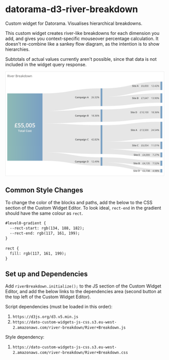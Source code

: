 # datorama-d3-river-breakdown
Custom widget for Datorama. Visualises hierarchical breakdowns.

This custom widget creates river-like breakdowns for each dimension you add, and gives you context-specific mouseover percentage calculation. It doesn't re-combine like a sankey flow diagram, as the intention is to show hierarchies.

Subtotals of actual values currently aren't possible, since that data is not included in the widget query response.

![Preview image](image.png)

## Common Style Changes
To change the color of the blocks and paths, add the below to the CSS section of the Custom Widget Editor. To look ideal, `rect-end` in the gradient should have the same colour as `rect`.
```
#level0-gradient {
  --rect-start: rgb(134, 188, 182);
  --rect-end: rgb(117, 161, 199);
}

rect {
  fill: rgb(117, 161, 199);
}
```

## Set up and Dependencies
Add `riverBreakdown.initialize();` to the JS section of the Custom Widget Editor, and add the below links to the dependencies area (second button at the top left of the Custom Widget Editor).

Script dependencies (must be loaded in this order):
1. `https://d3js.org/d3.v5.min.js`
2. `https://dato-custom-widgets-js-css.s3.eu-west-2.amazonaws.com/river-breakdown/River+Breakdown.js`

Style dependency:
1. `https://dato-custom-widgets-js-css.s3.eu-west-2.amazonaws.com/river-breakdown/River+Breakdown.css`
